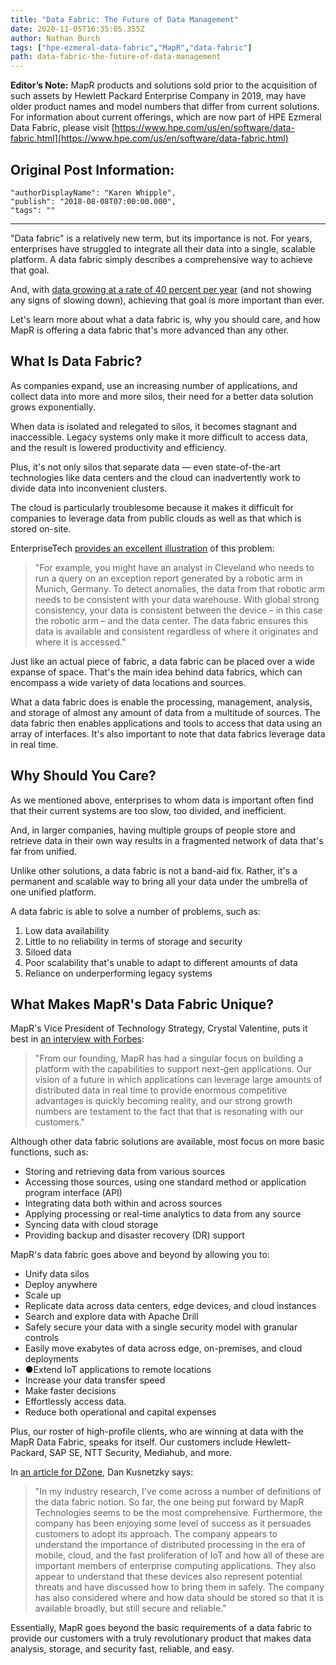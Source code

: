 ```yaml
---
title: "Data Fabric: The Future of Data Management"
date: 2020-11-05T16:35:05.355Z
author: Nathan Burch 
tags: ["hpe-ezmeral-data-fabric","MapR","data-fabric"]
path: data-fabric-the-future-of-data-management
---
```

**Editor’s Note:** MapR products and solutions sold prior to the acquisition of such assets by Hewlett Packard Enterprise Company in 2019, may have older product names and model numbers that differ from current solutions. For information about current offerings, which are now part of HPE Ezmeral Data Fabric, please visit [https://www.hpe.com/us/en/software/data-fabric.html](https://www.hpe.com/us/en/software/data-fabric.html)

## Original Post Information:

```
"authorDisplayName": "Karen Whipple",
"publish": "2018-08-08T07:00:00.000",
"tags": ""
```
---
"Data fabric" is a relatively new term, but its importance is not. For years, enterprises have struggled to integrate all their data into a single, scalable platform. A data fabric simply describes a comprehensive way to achieve that goal.

And, with [data growing at a rate of 40 percent per year](https://www.emc.com/leadership/digital-universe/2014iview/executive-summary.htm) (and not showing any signs of slowing down), achieving that goal is more important than ever.

Let's learn more about what a data fabric is, why you should care, and how MapR is offering a data fabric that's more advanced than any other.

## What Is Data Fabric?

As companies expand, use an increasing number of applications, and collect data into more and more silos, their need for a better data solution grows exponentially.

When data is isolated and relegated to silos, it becomes stagnant and inaccessible. Legacy systems only make it more difficult to access data, and the result is lowered productivity and efficiency.

Plus, it's not only silos that separate data — even state-of-the-art technologies like data centers and the cloud can inadvertently work to divide data into inconvenient clusters.

The cloud is particularly troublesome because it makes it difficult for companies to leverage data from public clouds as well as that which is stored on-site.

EnterpriseTech [provides an excellent illustration](https://enterprisetech.com/2017/10/02/global-data-fabric-takes-diversity-data-types/) of this problem:

>"For example, you might have an analyst in Cleveland who needs to run a query on an exception report generated by a robotic arm in Munich, Germany. To detect anomalies, the data from that robotic arm needs to be consistent with your data warehouse. With global strong consistency, your data is consistent between the device – in this case the robotic arm – and the data center. The data fabric ensures this data is available and consistent regardless of where it originates and where it is accessed."

Just like an actual piece of fabric, a data fabric can be placed over a wide expanse of space. That's the main idea behind data fabrics, which can encompass a wide variety of data locations and sources.

What a data fabric does is enable the processing, management, analysis, and storage of almost any amount of data from a multitude of sources. The data fabric then enables applications and tools to access that data using an array of interfaces. It's also important to note that data fabrics leverage data in real time.  

## Why Should You Care?

As we mentioned above, enterprises to whom data is important often find that their current systems are too slow, too divided, and inefficient.

And, in larger companies, having multiple groups of people store and retrieve data in their own way results in a fragmented network of data that's far from unified.

Unlike other solutions, a data fabric is not a band-aid fix. Rather, it's a permanent and scalable way to bring all your data under the umbrella of one unified platform.

A data fabric is able to solve a number of problems, such as:

1.  Low data availability
2.  Little to no reliability in terms of storage and security
3.  Siloed data
4.  Poor scalability that's unable to adapt to different amounts of data
5.  Reliance on underperforming legacy systems

## What Makes MapR's Data Fabric Unique?

MapR's Vice President of Technology Strategy, Crystal Valentine, puts it best in [an interview with Forbes](https://forbes.com/sites/danwoods/2017/11/14/mapr-why-data-fabric-is-now-vital-to-the-app-stack):

>"From our founding, MapR has had a singular focus on building a platform with the capabilities to support next-gen applications. Our vision of a future in which applications can leverage large amounts of distributed data in real time to provide enormous competitive advantages is quickly becoming reality, and our strong growth numbers are testament to the fact that that is resonating with our customers."

Although other data fabric solutions are available, most focus on more basic functions, such as:

*   Storing and retrieving data from various sources
*   Accessing those sources, using one standard method or application program interface (API)
*   Integrating data both within and across sources
*   Applying processing or real-time analytics to data from any source
*   Syncing data with cloud storage
*   Providing backup and disaster recovery (DR) support

MapR's data fabric goes above and beyond by allowing you to:

*   Unify data silos
*   Deploy anywhere
*   Scale up
*   Replicate data across data centers, edge devices, and cloud instances
*   Search and explore data with Apache Drill
*   Safely secure your data with a single security model with granular controls
*   Easily move exabytes of data across edge, on-premises, and cloud deployments
*   ●Extend IoT applications to remote locations
*   Increase your data transfer speed
*   Make faster decisions
*   Effortlessly access data.
*   Reduce both operational and capital expenses

Plus, our roster of high-profile clients, who are winning at data with the MapR Data Fabric, speaks for itself. Our customers include Hewlett-Packard, SAP SE, NTT Security, Mediahub, and more.

In [an article for DZone](https://dzone.com/articles/the-rise-of-the-data-fabric), Dan Kusnetzky says:

>"In my industry research, I've come across a number of definitions of the data fabric notion. So far, the one being put forward by MapR Technologies seems to be the most comprehensive. Furthermore, the company has been enjoying some level of success as it persuades customers to adopt its approach. The company appears to understand the importance of distributed processing in the era of mobile, cloud, and the fast proliferation of IoT and how all of these are important members of enterprise computing applications. They also appear to understand that these devices also represent potential threats and have discussed how to bring them in safely. The company has also considered where and how data should be stored so that it is available broadly, but still secure and reliable."

Essentially, MapR goes beyond the basic requirements of a data fabric to provide our customers with a truly revolutionary product that makes data analysis, storage, and security fast, reliable, and easy.